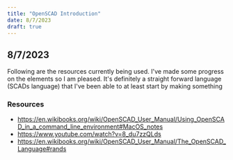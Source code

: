 ```yaml
---
title: "OpenSCAD Introduction"
date: 8/7/2023
draft: true
---
```


## 8/7/2023 
Following are the resources currently being used. I've made some progress on the elements so I am pleased. It's definitely a straight forward language (SCADs language) that I've been able to at least start by making something 
### Resources 
* https://en.wikibooks.org/wiki/OpenSCAD_User_Manual/Using_OpenSCAD_in_a_command_line_environment#MacOS_notes
* https://www.youtube.com/watch?v=8_du7zzQLds
* https://en.wikibooks.org/wiki/OpenSCAD_User_Manual/The_OpenSCAD_Language#rands